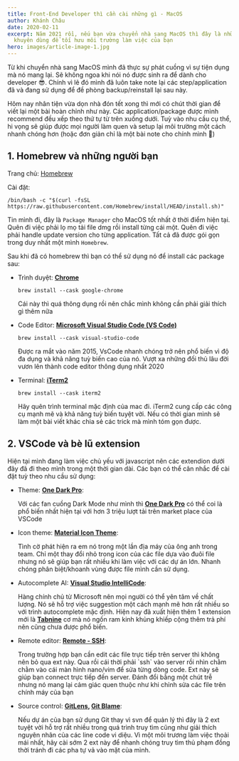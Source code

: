 ```yaml
---
title: Front-End Developer thì cần cài những gì - MacOS
author: Khánh Châu
date: 2020-02-11
excerpt: Năm 2021 rồi, nếu bạn vừa chuyển nhà sang MacOS thì đây là những step
  khuyên dùng để tối hưu môi trường làm việc của bạn
hero: images/article-image-1.jpg
---
```

Từ khi chuyển nhà sang MacOS mình đã thực sự phát cuồng vì sự tiện dụng mà nó mang lại. Sẽ không ngoa khi nói nó được sinh ra để dành cho developer 😎. Chính vì lẽ đó mình đã luôn take note lại các step/application đã và đang sử dụng để đề phòng backup/reinstall lại sau này. 

Hôm nay nhân tiện vừa dọn nhà đón tết xong thì mới có chút thời gian để viết lại một bài hoàn chỉnh như này. Các application/package được mình recommend đều xếp theo thứ tự từ trên xuống dưới. Tuỳ vào nhu cầu cụ thể, hi vọng sẽ giúp được mọi người làm quen và setup lại môi trường một cách nhanh chóng hơn (hoặc đơn giản chỉ là một bài note cho chính mình 🤪)   

## 1. Homebrew và những người bạn

Trang chủ: [Homebrew](https://brew.sh/)

Cài đặt:

```shell
/bin/bash -c "$(curl -fsSL https://raw.githubusercontent.com/Homebrew/install/HEAD/install.sh)"
```

Tin mình đi, đây là `Package Manager` cho MacOS tốt nhất ở thời điểm hiện tại. Quên đi việc phải lọ mọ tải file dmg rồi install từng cái một. Quên đi việc phải handle update version cho từng application. Tất cả đã được gói gọn trong duy nhất một mình `Homebrew`.

Sau khi đã có homebrew thì bạn có thể sử dụng nó để install các package sau:

* Trình duyệt: **[Chrome](https://formulae.brew.sh/cask/google-chrome)** 

  ```
  brew install --cask google-chrome
  ```

  Cái này thì quá thông dụng rồi nên chắc mình không cần phải giải thích gì thêm nữa 
* Code Editor: **[Microsoft Visual Studio Code (VS Code)](https://formulae.brew.sh/cask/visual-studio-code)** 

  ```
  brew install --cask visual-studio-code
  ```

  Được ra mắt vào năm 2015, VsCode nhanh chóng trở nên phổ biến vì độ đa dụng và khả năng tuỳ biến cao của nó. Vượt xa những đối thủ lâu đời vươn lên thành code editor thông dụng nhất 2020  
* Terminal: **[iTerm2](https://formulae.brew.sh/cask/iterm2)**

  ```
  brew install --cask iterm2
  ```

  Hãy quên trình terminal mặc định của mac đi. iTerm2 cung cấp các công cụ mạnh mẽ và khả năng tuỳ biến tuyệt vời. Nếu có thời gian mình sẽ làm một bài viết khác chia sẻ các trick mà mình tóm gọn được.

## 2. VSCode và bè lũ extension

Hiện tại mình đang làm việc chủ yếu với javascript nên các extendion dưới đây đã đi theo mình trong một thời gian dài. Các bạn có thể cân nhắc để cài đặt tuỳ theo nhu cầu sử dụng:

* Theme: **[One Dark Pro](https://marketplace.visualstudio.com/items?itemName=zhuangtongfa.Material-theme)**: 

  Với các fan cuồng Dark Mode như mình thì **[One Dark Pro](https://marketplace.visualstudio.com/items?itemName=zhuangtongfa.Material-theme)** có thể coi là phổ biến nhất hiện tại với hơn 3 triệu lượt tải trên market place của VSCode
* Icon theme: **[Material Icon Theme](https://marketplace.visualstudio.com/items?itemName=PKief.material-icon-theme)**: 

  Tình cờ phát hiện ra em nó trong một lần địa máy của ông anh trong team. Chỉ một thay đổi nhỏ trong icon của các file dựa vào đuôi file nhưng nó sẽ giúp bạn rất nhiều khi làm việc với các dự án lớn. Nhanh chóng phân biệt/khoanh vùng được file mình cần sử dụng.
* Autocomplete AI: **[Visual Studio IntelliCode](https://marketplace.visualstudio.com/items?itemName=VisualStudioExptTeam.vscodeintellicode)**: 

  Hàng chính chủ từ Microsoft nên mọi người có thể yên tâm về chất lượng. Nó sẽ hỗ trợ việc suggestion một cách mạnh mẽ hơn rất nhiều so với trình autocomplete mặc định. Hiện nay đã xuất hiện thêm 1 extension mới là **[Tabnine](https://marketplace.visualstudio.com/items?itemName=TabNine.tabnine-vscode)**  cơ mà nó ngốn ram kinh khủng khiếp cộng thêm trả phí nên cũng chưa được phổ biến.
* Remote editor: **[Remote - SSH](https://marketplace.visualstudio.com/items?itemName=ms-vscode-remote.remote-ssh)**: 

  Trong trường hợp bạn cần edit các file trực tiếp trên server thì không nên bỏ qua ext này.  Qua rồi cái thời phải \`ssh\`  vào server rồi nhìn chằm chằm vào cái màn hình nano/vim để sửa từng dòng code. Ext này sẽ giúp bạn connect trực tiếp đến server. Đánh đổi bằng một chút trễ nhưng nó mang lại cảm giác quen thuộc như khi chỉnh sửa các file trên chính máy của bạn
* Source control: **[GitLens](https://marketplace.visualstudio.com/items?itemName=eamodio.gitlens), [Git Blame](https://marketplace.visualstudio.com/items?itemName=waderyan.gitblame)**: 

  Nếu dự án của bạn sử dụng Git thay vì svn để quản lý thì đây là 2 ext tuyệt vời hỗ trợ rất nhiều trong quá trình truy tìm cũng như giải thích nguyên nhân của các line code vi diệu. Vì một môi trương làm việc thoải mái nhất, hãy cài sớm 2 ext này để nhanh chóng truy tìm thủ phạm đồng thời tránh đi các pha tự vả vào mặt của mình.
